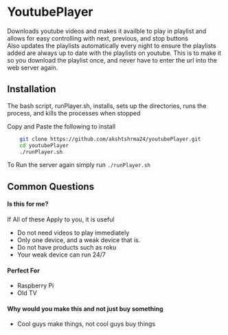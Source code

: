 # YoutubePlayer

Downloads youtube videos and makes it availble to play in playlist and
allows for easy controlling with next, previous, and stop buttons <br>
Also updates the playlists automatically every night to ensure the playlists added are
always up to date with the playlists on youtube. This is to make it so you download the playlist once, and never 
have to enter the url into the web server again. 

## Installation
The bash script, runPlayer.sh,  installs, sets up the directories, runs the process, and kills the processes when stopped

Copy and Paste the following to install
```bash 
    git clone https://github.com/akshtshrma24/youtubePlayer.git 
    cd youtubePlayer 
    ./runPlayer.sh 
```

To Run the server again simply run `./runPlayer.sh` 

## Common Questions

#### Is this for me?

If All of these Apply to you, it is useful

* Do not need videos to play immediately
* Only one device, and a weak device that is.
* Do not have products such as roku
* Your weak device can run 24/7

#### Perfect For

* Raspberry Pi
* Old TV

#### Why would you make this and not just buy something

* Cool guys make things, not cool guys buy things
